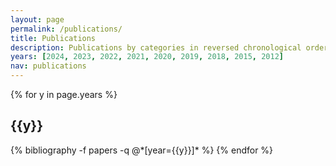 ```yaml
---
layout: page
permalink: /publications/
title: Publications
description: Publications by categories in reversed chronological order generated by jekyll-scholar.
years: [2024, 2023, 2022, 2021, 2020, 2019, 2018, 2015, 2012]
nav: publications
---
```




<div class="publications">

{% for y in page.years %}
  <h2 class="year">{{y}}</h2>
  {% bibliography -f papers -q @*[year={{y}}]* %}
{% endfor %}

</div>
